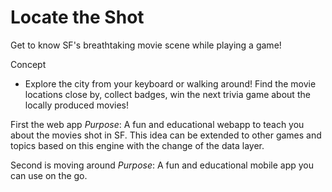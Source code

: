 # Locate the Shot

Get to know SF's breathtaking movie scene while playing a game!

Concept
- Explore the city from your keyboard or walking around! Find the movie locations close by, collect badges, win the next trivia game about the locally produced movies!

First the web app
_Purpose_: A fun and educational webapp to teach you about the movies shot in SF. This idea can be extended to other games and topics based on this engine with the change of the data layer.

Second is moving around
_Purpose_: A fun and educational mobile app you can use on the go.

